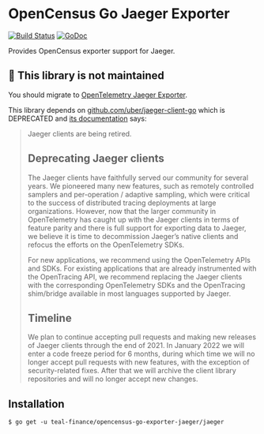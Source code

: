 

# OpenCensus Go Jaeger Exporter

[![Build Status](https://travis-ci.org/census-ecosystem/opencensus-go-exporter-jaeger.svg?branch=master)](https://travis-ci.org/census-ecosystem/opencensus-go-exporter-jaeger) [![GoDoc][godoc-image]][godoc-url]

Provides OpenCensus exporter support for Jaeger.

## 🛑 This library is not maintained

You should migrate to [OpenTelemetry Jaeger Exporter](https://go.opentelemetry.io/otel/exporters/jaeger).

This library depends on [github.com/uber/jaeger-client-go](https://github.com/jaegertracing/jaeger-client-go) which is DEPRECATED and [its documentation](https://www.jaegertracing.io/docs/1.31/client-libraries/#deprecating-jaeger-clients) says:

> Jaeger clients are being retired.
>
> ## Deprecating Jaeger clients
>
> The Jaeger clients have faithfully served our community for several years. We pioneered many new features, such as remotely controlled samplers and per-operation / adaptive sampling, which were critical to the success of distributed tracing deployments at large organizations. However, now that the larger community in OpenTelemetry has caught up with the Jaeger clients in terms of feature parity and there is full support for exporting data to Jaeger, we believe it is time to decommission Jaeger’s native clients and refocus the efforts on the OpenTelemetry SDKs.
>
> For new applications, we recommend using the OpenTelemetry APIs and SDKs. For existing applications that are already instrumented with the OpenTracing API, we recommend replacing the Jaeger clients with the corresponding OpenTelemetry SDKs and the OpenTracing shim/bridge available in most languages supported by Jaeger.
>
> ## Timeline
> 
> We plan to continue accepting pull requests and making new releases of Jaeger clients through the end of 2021. In January 2022 we will enter a code freeze period for 6 months, during which time we will no longer accept pull requests with new features, with the exception of security-related fixes. After that we will archive the client library repositories and will no longer accept new changes.

## Installation

```
$ go get -u teal-finance/opencensus-go-exporter-jaeger/jaeger
```

[godoc-image]: https://godoc.org/teal-finance/opencensus-go-exporter-jaeger/jaeger?status.svg
[godoc-url]: https://godoc.org/teal-finance/opencensus-go-exporter-jaeger/jaeger
